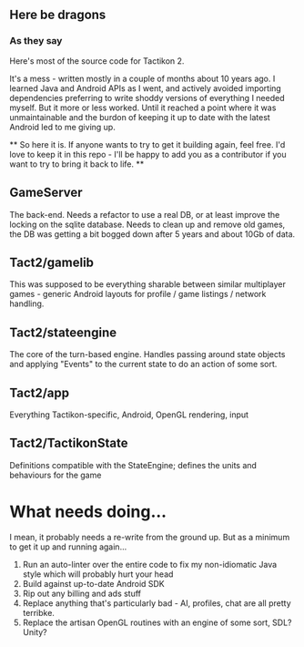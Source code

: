 
## Here be dragons
### As they say

Here's most of the source code for Tactikon 2.



It's a mess - written mostly in a couple of months about 10 years ago. I learned Java and Android APIs as I went, and actively avoided importing dependencies preferring to write shoddy versions of everything I needed myself.
But it more or less worked.
Until it reached a point where it was unmaintainable and the burdon of keeping it up to date with the latest Android led to me giving up.

** So here it is. If anyone wants to try to get it building again, feel free. I'd love to keep it in this repo - I'll be happy to add you as a contributor if you want to try to bring it back to life. **

## GameServer
The back-end. Needs a refactor to use a real DB, or at least improve the locking on the sqlite database. Needs to clean up and remove old games, the DB was getting a bit bogged down after 5 years and about 10Gb of data.

## Tact2/gamelib
This was supposed to be everything sharable between similar multiplayer games - generic Android layouts for profile / game listings / network handling.

## Tact2/stateengine
The core of the turn-based engine. Handles passing around state objects and applying "Events" to the current state to do an action of some sort.

## Tact2/app
Everything Tactikon-specific, Android, OpenGL rendering, input

## Tact2/TactikonState
Definitions compatible with the StateEngine; defines the units and behaviours for the game

# What needs doing...
I mean, it probably needs a re-write from the ground up. But as a minimum to get it up and running again...
1. Run an auto-linter over the entire code to fix my non-idiomatic Java style which will probably hurt your head
2. Build against up-to-date Android SDK
3. Rip out any billing and ads stuff
4. Replace anything that's particularly bad - AI, profiles, chat are all pretty terribke.
5. Replace the artisan OpenGL routines with an engine of some sort, SDL? Unity?
   
